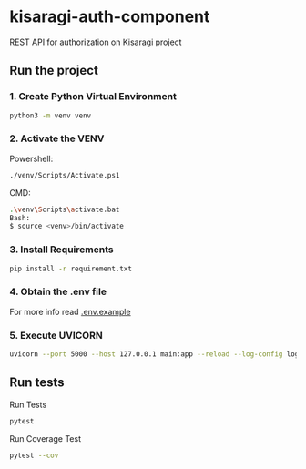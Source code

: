 # kisaragi-auth-component
REST API for authorization on Kisaragi project

## Run the project
### 1. Create Python Virtual Environment
```sh
python3 -m venv venv
```
### 2. Activate the VENV
Powershell:
```sh
./venv/Scripts/Activate.ps1
```
CMD:
```sh
.\venv\Scripts\activate.bat
Bash:
$ source <venv>/bin/activate
```
### 3. Install Requirements
```sh
pip install -r requirement.txt
```
### 4. Obtain the .env file
For more info read [.env.example](./.env.example)
### 5. Execute UVICORN
```sh
uvicorn --port 5000 --host 127.0.0.1 main:app --reload --log-config log.ini
```
## Run tests
Run Tests
```sh
pytest
```
Run Coverage Test
```sh
pytest --cov
```